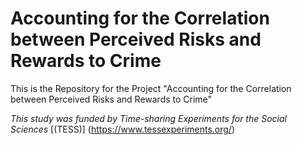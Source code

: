 # Accounting for the Correlation between Perceived Risks and Rewards to Crime
This is the Repository for the Project "Accounting for the Correlation between Perceived Risks and Rewards to Crime"  

*This study was funded by Time-sharing Experiments for the Social Sciences* [(TESS)] (https://www.tessexperiments.org/)